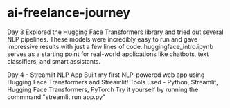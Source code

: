 # ai-freelance-journey

Day 3 Explored the Hugging Face Transformers library and tried out several NLP pipelines. These models were incredibly easy to run and gave impressive results with just a few lines of code. huggingface_intro.ipynb serves as a starting point for real-world applications like chatbots, text classifiers, and smart assistants.

Day 4 - Streamlit NLP App
Built my first NLP-powered web app using Hugging Face Transformers and Streamlit!
Tools used - Python, Streamlit, Hugging Face Transformers, PyTorch
Try it yourself by running the commmand "streamlit run app.py"